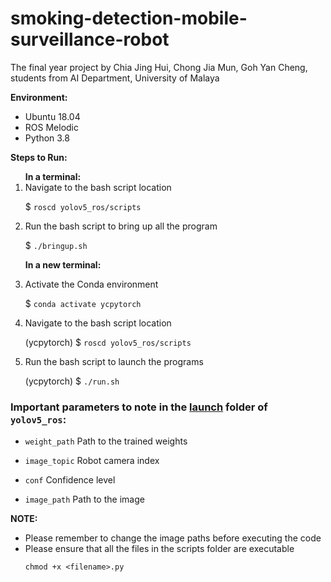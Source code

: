 # smoking-detection-mobile-surveillance-robot
The final year project by Chia Jing Hui, Chong Jia Mun, Goh Yan Cheng, students from AI Department, University of Malaya

**Environment:**
<ul>
<li>Ubuntu 18.04</li>
<li>ROS Melodic</li>
<li>Python 3.8</li>
</ul>

**Steps to Run:**

<ol>
<b>In a terminal:</b>
<li>Navigate to the bash script location</li>

$ `roscd yolov5_ros/scripts`
<li>Run the bash script to bring up all the program</li>

$ `./bringup.sh`

<b>In a new terminal:</b>
<li>Activate the Conda environment</li>

$ `conda activate ycpytorch`
<li>Navigate to the bash script location</li>

(ycpytorch) $ `roscd yolov5_ros/scripts`
<li>Run the bash script to launch the programs</li>

(ycpytorch) $ `./run.sh`
</ol>

### Important parameters to note in the [launch](https://github.com/jing0309/smoking-detection-mobile-surveillance-robot/tree/main/yolov5_ros/launch) folder of `yolov5_ros`:

- `weight_path`
Path to the trained weights

- `image_topic`
Robot camera index

- `conf`
Confidence level

- `image_path`
Path to the image

**NOTE:**
<ul>
<li>Please remember to change the image paths before executing the code</li>

<li>Please ensure that all the files in the scripts folder are executable  </li>

`chmod +x <filename>.py`
</ul>
